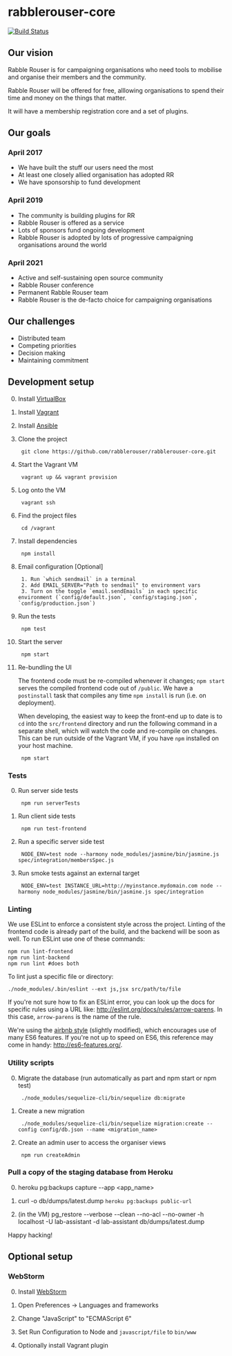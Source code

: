 # rabblerouser-core

[![Build Status](https://snap-ci.com/rabblerouser/rabblerouser-core/branch/master/build_image)](https://snap-ci.com/rabblerouser/rabblerouser-core/branch/master)

## Our vision

Rabble Rouser is for campaigning organisations who need tools to mobilise and organise their members and the community. 

Rabble Rouser will be offered for free, alllowing organisations to spend their time and money on the things that matter.

It will have a membership registration core and a set of plugins.

## Our goals

### April 2017

* We have built the stuff our users need the most
* At least one closely allied organisation has adopted RR
* We have sponsorship to fund development

### April 2019

* The community is building plugins for RR
* Rabble Rouser is offered as a service
* Lots of sponsors fund ongoing development
* Rabble Rouser is adopted by lots of progressive campaigning organisations around the world

### April 2021

* Active and self-sustaining open source community
* Rabble Rouser conference
* Permanent Rabble Rouser team
* Rabble Rouser is the de-facto choice for campaigning organisations

## Our challenges

* Distributed team
* Competing priorities
* Decision making
* Maintaining commitment


## Development setup

0. Install [VirtualBox](https://www.virtualbox.org/)
0. Install [Vagrant](https://www.vagrantup.com/downloads.html)
0. Install [Ansible](https://docs.ansible.com/ansible/intro_installation.html)
0. Clone the project

        git clone https://github.com/rabblerouser/rabblerouser-core.git

0. Start the Vagrant VM

        vagrant up && vagrant provision

0. Log onto the VM

        vagrant ssh

0. Find the project files

        cd /vagrant

0. Install dependencies

        npm install

0. Email configuration [Optional]

        1. Run `which sendmail` in a terminal
        2. Add EMAIL_SERVER="Path to sendmail" to environment vars
        3. Turn on the toggle `email.sendEmails` in each specific environment (`config/default.json`, `config/staging.json`, `config/production.json`)

0. Run the tests

        npm test

0. Start the server

        npm start

0. Re-bundling the UI

    The frontend code must be re-compiled whenever it changes; `npm start` serves the compiled frontend code out of `/public`. We have a `postinstall` task that compiles any time `npm install` is run (i.e. on deployment).

    When developing, the easiest way to keep the front-end up to date is to `cd` into the `src/frontend` directory and run the following command in a separate shell, which will watch the code and re-compile on changes. This can be run outside of the Vagrant VM, if you have `npm` installed on your host machine.

        npm start

### Tests

0. Run server side tests

        npm run serverTests

0. Run client side tests

        npm run test-frontend

0. Run a specific server side test

        NODE_ENV=test node --harmony node_modules/jasmine/bin/jasmine.js spec/integration/membersSpec.js

0. Run smoke tests against an external target

        NODE_ENV=test INSTANCE_URL=http://myinstance.mydomain.com node --harmony node_modules/jasmine/bin/jasmine.js spec/integration

### Linting

We use ESLint to enforce a consistent style across the project. Linting of the frontend code is already part of the build, and the backend will be soon as well. To run ESLint use one of these commands:

    npm run lint-frontend
    npm run lint-backend
    npm run lint #does both

To lint just a specific file or directory:

    ./node_modules/.bin/eslint --ext js,jsx src/path/to/file

If you're not sure how to fix an ESLint error, you can look up the docs for specific rules using a URL like: http://eslint.org/docs/rules/arrow-parens. In this case, `arrow-parens` is the name of the rule.

We're using the [airbnb style](https://github.com/airbnb/javascript/tree/master/packages/eslint-config-airbnb) (slightly modified), which encourages use of many ES6 features. If you're not up to speed on ES6, this reference may come in handy: http://es6-features.org/.

### Utility scripts

0. Migrate the database (run automatically as part and npm start or npm test)

        ./node_modules/sequelize-cli/bin/sequelize db:migrate

0. Create a new migration

        ./node_modules/sequelize-cli/bin/sequelize migration:create --config config/db.json --name <migration_name>


0. Create an admin user to access the organiser views

        npm run createAdmin

### Pull a copy of the staging database from Heroku

0. heroku pg:backups capture --app <app_name>

0. curl -o db/dumps/latest.dump `heroku pg:backups public-url`

0. (in the VM) pg_restore --verbose --clean --no-acl --no-owner -h localhost -U lab-assistant -d lab-assistant db/dumps/latest.dump

Happy hacking!

## Optional setup

### WebStorm

0. Install [WebStorm](https://www.jetbrains.com/webstorm/download/)

0. Open Preferences -> Languages and frameworks

0. Change "JavaScript" to "ECMAScript 6"

0. Set Run Configuration to Node and `javascript/file` to `bin/www`

0. Optionally install Vagrant plugin


